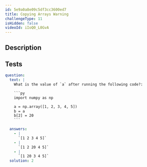 ```yaml
---
id: 5e9a0a8e09c5df3cc3600ed7
title: Copying Arrays Warning
challengeType: 11
isHidden: false
videoId: iIoQ0_L0GvA
---
```


## Description
<section id='description'>
</section>

## Tests
<section id='tests'>

```yml
question:
  text: |
    What is the value of `a` after running the following code?:

    ```py
    import numpy as np

    a = np.array([1, 2, 3, 4, 5])
    b = a
    b[2] = 20
    ```

  answers:
    - |
      `[1 2 3 4 5]`
    - |
      `[1 2 20 4 5]`
    - |
      `[1 20 3 4 5]`
  solution: 2
```

</section>

